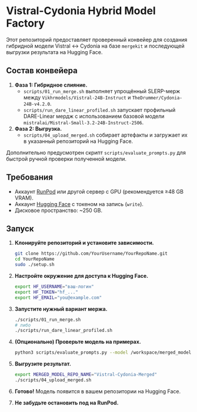 # Vistral-Cydonia Hybrid Model Factory

Этот репозиторий предоставляет проверенный конвейер для создания гибридной модели Vistral ↔ Cydonia на базе `mergekit` и последующей выгрузки результата на Hugging Face.

## Состав конвейера

1. **Фаза 1: Гибридное слияние.**
   - `scripts/01_run_merge.sh` выполняет упрощённый SLERP-мерж между `Vikhrmodels/Vistral-24B-Instruct` и `TheDrummer/Cydonia-24B-v4.2.0`.
   - `scripts/run_dare_linear_profiled.sh` запускает профильный DARE-Linear мердж с использованием базовой модели `mistralai/Mistral-Small-3.2-24B-Instruct-2506`.
2. **Фаза 2: Выгрузка.**
   - `scripts/04_upload_merged.sh` собирает артефакты и загружает их в указанный репозиторий на Hugging Face.

Дополнительно предусмотрен скрипт `scripts/evaluate_prompts.py` для быстрой ручной проверки полученной модели.

## Требования

- Аккаунт [RunPod](https://runpod.io) или другой сервер с GPU (рекомендуется ≥48 GB VRAM).
- Аккаунт [Hugging Face](https://huggingface.co) с токеном на запись (`write`).
- Дисковое пространство: ~250 GB.

## Запуск

1. **Клонируйте репозиторий и установите зависимости.**
   ```bash
   git clone https://github.com/YourUsername/YourRepoName.git
   cd YourRepoName
   sudo ./setup.sh
   ```

2. **Настройте окружение для доступа к Hugging Face.**
   ```bash
   export HF_USERNAME="ваш-логин"
   export HF_TOKEN="hf_..."
   export HF_EMAIL="you@example.com"
   ```

3. **Запустите нужный вариант мержа.**
   ```bash
   ./scripts/01_run_merge.sh
   # либо
   ./scripts/run_dare_linear_profiled.sh
   ```

4. **(Опционально) Проверьте модель на примерах.**
   ```bash
   python3 scripts/evaluate_prompts.py --model /workspace/merged_model
   ```

5. **Выгрузите результат.**
   ```bash
   export MERGED_MODEL_REPO_NAME="Vistral-Cydonia-Merged"
   ./scripts/04_upload_merged.sh
   ```

6. **Готово!** Модель появится в вашем репозитории на Hugging Face.

7. **Не забудьте остановить под на RunPod.**
